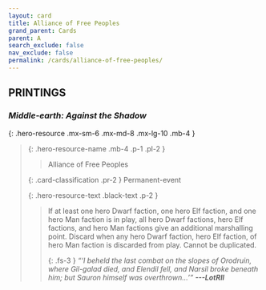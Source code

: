 ```yaml
---
layout: card
title: Alliance of Free Peoples
grand_parent: Cards
parent: A
search_exclude: false
nav_exclude: false
permalink: /cards/alliance-of-free-peoples/
---
```


## PRINTINGS


### _Middle-earth: Against the Shadow_

{: .hero-resource .mx-sm-6 .mx-md-8 .mx-lg-10 .mb-4 }
> {: .hero-resource-name .mb-4 .p-1 .pl-2 }
> > <div class="card-mp"></div>
> > <div class="card-name">Alliance of Free Peoples</div>
>
> {: .card-classification .pr-2 }
> Permanent-event
>
> {: .hero-resource-text .black-text .p-2 }
> > If at least one hero Dwarf faction, one hero Elf faction, and one hero Man faction is in play, all hero Dwarf factions, hero Elf factions, and hero Man factions give an additional marshalling point. Discard when any hero Dwarf faction, hero Elf faction, of hero Man faction is discarded from play. Cannot be duplicated. 
> > 
> > {: .fs-3 } 
> > _“‘I beheld the last combat on the slopes of Orodruin, where Gil-galad died, and Elendil fell, and Narsil broke beneath him; but Sauron himself was overthrown...’”_ ***---&#65279;LotRII*** 
> 
